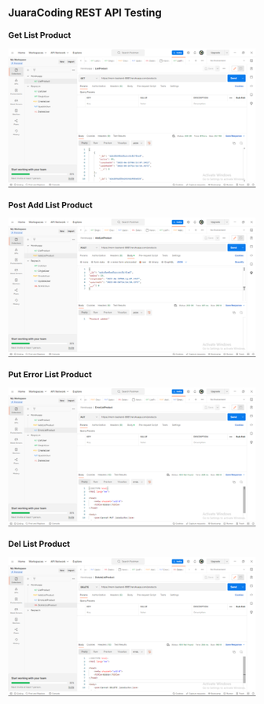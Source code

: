 ## JuaraCoding REST API Testing

### Get List Product
![alt text](screenshot\GetListProduct.png)

### Post Add List Product
![alt text](screenshot\PostAddListProduct.png)

### Put Error List Product
![alt text](screenshot\PutErrorListProduct.png)

### Del List Product
![alt text](screenshot\DelListProduct.png)
